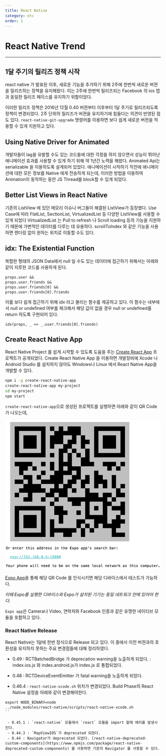 ```yaml
---
title: React Native
category: etc
order: 1
---
```


# React Native Trend

-----------
## 1달 주기의 릴리즈 정책 시작

react native 가 발표된 이후, 새로운 기능을 추가하기 위해 2주에 한번씩 새로운 버젼을 릴리즈하는 정책을 유지해왔다. 이는 2주에 한번씩 릴리즈되는
Facebook 의 ios 앱과 동일한 릴리즈 페이스를 유지하기 위함이었다.

이러한 릴리즈 정책은 2016년 12월 0.40 버젼부터 이후부터 1달 주기로 릴리즈되도록 정책이 변경되었다. 2주 단위의 릴리즈가 버젼을 유지하기에 힘들다는 의견이 반영된 점도 있다.
`react-native-git-upgrade` 명령어를 이용하면 보다 쉽게 새로운 버젼을 적용할 수 있게 지원하고 있다.

## Using Native Driver for Animated

개발자들이 lag을 유발할 수도 있는 코드들에 대한 걱정을 하지 않으면서 성능이 뛰어난 애니메이션 효과를 사용할 수 있게 하기 위해 약 1년간 노력을 해왔다.
Animated Api는 serializable 을 이용하도록 설계되어 있었다. 애니메이션이 시작하기 직전에 애니메이션에 대한 모든 정보를 Native 에게 전송하게 되는데, 이러한 방법을 이용하여 Animation이 동작하는 동안 JS Thread를 block할 수 있게 되었다.

## Better List Views in React Native

기존의 ListView 에 있던 메모리 이슈나 버그들이 해결된 ListView가 등장했다. Use Case에 따라 FlatList, SectionList, VirtualizedList 등 다양한 ListView를 사용할 수 있게 되었다
VirtualizedList 는 Pull to refresh 나 Scroll loading 등의 기능을 지원하기 때문에  가변적인 데이터를 다루는 데 유용하다. scrollToIndex 와 같은 기능을 사용하면 렌더링 없이 원하는 위치로 이동할 수도 있다.

## idx: The Existential Function

복합한 형태의 JSON Data에서 null 일 수도 있는 데이터에 접근하기 위해서는 아래와 같이 지루한 코드를 사용하게 된다.

```
props.user &&
props.user.friends &&
props.user.friends[0] &&
props.user.friends[0].friends
```

이를 보다 쉽게 접근하기 위해 *idx* 라고 불리는 함수를 제공하고 있다. 이 함수는 내부에서 null or  undefined 여부를 체크해서 해당 값이 없을 경우 null or undefined를 return 하도록 구현되어 있다.

```
idx(props, _ => _.user.friends[0].friends)
```

## Create React Native App

React Native Project 를 쉽게 시작할 수 있도록 도움을 주는 [Create React App](https://github.com/react-community/create-react-native-app) 프로젝트가 공개되었다. Create React Native App 을 이용하면 개발장비에 Xcode 나 Android Studio 를 설치하지 않아도 Windows나 Linux 에서 React Native App을 개발할 수 있다. 

```bash
npm i -g create-react-native-app
create-react-native-app my-project
cd my-project
npm start
```

`create-react-native-app`으로 생성된 프로젝트를 실행하면 아래와 같이 QR Code 가 나오는데,

![qr](/images/qr.png)

[Expo App](https://expo.io/tools)을 통해 해당 QR Code 를 인식시키면 해당 디바이스에서 테스트가 가능하다.

*이때 Expo를 실행한 디바이스와 Expo가 설치된 기기는 동일 네트워크 안에 있어야 한다.*

`Expo app`은 Camera나 Video, 연락처와 Facebook 인증과 같은 유명한 네이티브 모듈을 포함하고 있다.


### React Native Release

React Native는 1달에 한번 정식으로 Release 되고 있다. 이 중에서 이전 버젼과의 호환성을 유지하지 못하는 주요 변경점들에 대해 정리하였다.

 - 0.49   : RCTBatchedBridge 가 deprecation warning을 노출하게 되었다.
          : index.ios.js 와 index.android.js가 index.js 로 통합되었다.

 - 0.48   : RCTDeviceEventEmitter 가 fatal warning을 노출하게 되었다.
 - 0.46.4 : `react-native-xcode.sh` 위치가 변경되었다. Build Phase의 React Native 설정을 아래와 같이 변경해야한다.


```
export NODE_BINARY=node
../node_modules/react-native/scripts/react-native-xcode.sh
``

 - 0.45.1 : `react-native` 모듈에서 `react` 모듈을 import 할때 에러를 발생시킨다.
 - 0.44.3 : `MapViewIOS`가 deprecated 되었다.
 - 0.44 : Navigator가 deprecated 되었다. [react-native-deprecated-custom-components](https://www.npmjs.com/package/react-native-deprecated-custom-components) 를 사용하면 기존의 Navigator 를 사용할 수 있다.

